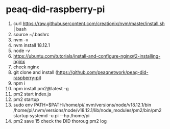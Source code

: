 # peaq-did-raspberry-pi
1. curl https://raw.githubusercontent.com/creationix/nvm/master/install.sh | bash
2. source ~/.bashrc
3. nvm -v
4. nvm install 18.12.1
5. node -v
6. https://ubuntu.com/tutorials/install-and-configure-nginx#2-installing-nginx 
7. check nginx
8. git clone and install (https://github.com/peaqnetwork/peaq-did-raspberry-pi)
9.  npm i
10. npm install pm2@latest -g
11. pm2 start index.js
12. pm2 startup
13. sudo env PATH=$PATH:/home/pi/.nvm/versions/node/v18.12.1/bin
/home/pi/.nvm/versions/node/v18.12.1/lib/node_modules/pm2/bin/pm2 startup systemd -u pi --hp /home/pi
14. pm2 save
15  check the DID thoroug pm2 log
